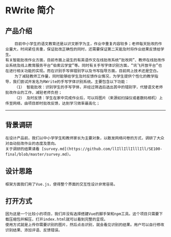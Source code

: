 # RWrite 简介

## 产品介绍
		目前中小学生的语文教育还是以识文断字为主，作业中重复内容较多；老师每天批改的作业量大，时间紧任务重，保证批改正确性的同时，还需要保证第二天能及时将作业结果反馈给学生。
	有关智能批改作业方面，目前市面上诞生的有英语作文在线批改系统“批改网”、教师在线批改作业系统及线上教育服务平台“伯索云学堂”等。同时有关手写字体识别方面，“讯飞开放平台”也在进行相关功能的实现。而在识别手写体错别字以及书写指导方面，目前网上技术还是空白。
		为了减轻教师工作量，同时能够给学生及时反馈作业情况，为学生提供个性化的教学指导，我们尝试开发名为RWrite的手写字体识别系统。主要包含以下功能：
		（1）	智能批改：识别学生的手写字体，并经过筛选后选出其中的错别字，代替语文老师批改作业的工作，减轻老师负担；
		（2）	及时反馈：学生在家中完成作业后，可以将图片（来源如扫描仪或者数码相机）上传至网络，由项目即时批改反馈，达到学习效率最高化；

------
## 背景调研
	在设计产品前，我们以中小学学生和教师家长为主要对象，以散发网络问卷的方式，调研了大众对自动批改作业的态度及意向。
	关于调研的结果请看 [survey.md](https://github.com/llIllIllIlllIll/SE100-final/blob/master/survey.md)。
## 设计思路
	框架方面我们用了Vue.js，使得整个界面的交互性设计非常容易。
## 打开方式
	因为这是一个比较小的项目，我们并没有选择搭建Vue的脚手架和npm工具。这个项目只需要下载压缩包并解压，打开index.html就可以看到完整的呈现。
	使用方式就是上传你需要识别的图片，然后点击识别，就会看见识别的结果。用户可以自行修改识别结果、添加评语、反馈错误。
